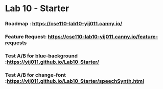 # Lab 10 - Starter
### Roadmap        : https://cse110-lab10-yij011.canny.io/
### Feature Request: https://cse110-lab10-yij011.canny.io/feature-requests

### Test A/B for blue-background :https://yij011.github.io/Lab10_Starter/
### Test A/B for change-font     :https://yij011.github.io/Lab10_Starter/speechSynth.html

